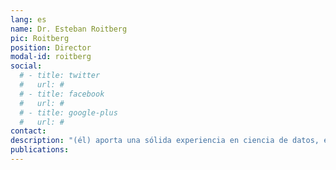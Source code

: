 ```yaml
---
lang: es
name: Dr. Esteban Roitberg
pic: Roitberg
position: Director
modal-id: roitberg
social:
  # - title: twitter
  #   url: #
  # - title: facebook
  #   url: #
  # - title: google-plus
  #   url: #
contact: 
description: "(él) aporta una sólida experiencia en ciencia de datos, especializándose en la aplicación de técnicas de aprendizaje automático y aprendizaje profundo a desafíos ambientales. También cuenta con experiencia en el sector financiero y en la aplicación de inteligencia artificial a problemas de salud. Su investigación de doctorado se centró en la detección de deforestación casi en tiempo real mediante teledetección óptica combinada con modelos avanzados de aprendizaje automático. Sus funciones actuales como Científico de Datos Sénior y consultor se centran en el rigor metodológico en el análisis de datos y la aplicación práctica de enfoques de aprendizaje automático. Como Profesor Adjunto del programa de Ciencias de Datos de la UNSAM, diseñó y puso en marcha el primer curso de Introducción al Aprendizaje Automático de la universidad, creando el programa de estudios, las clases y las tareas desde cero, y ahora está haciendo lo mismo para el curso de Aprendizaje Automático Avanzado."
publications:
---
```

